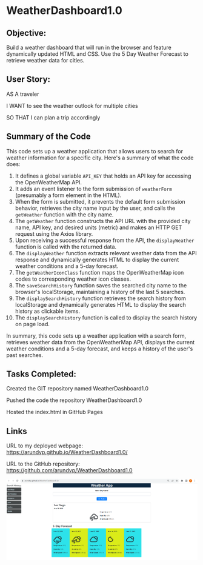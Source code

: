 # WeatherDashboard1.0

## Objective:

Build a weather dashboard that will run in the browser and feature dynamically updated HTML and CSS. Use the 5 Day Weather Forecast to retrieve weather data for cities.


## User Story: 

AS A traveler

I WANT to see the weather outlook for multiple cities

SO THAT I can plan a trip accordingly


## Summary of the Code 

This code sets up a weather application that allows users to search for weather information for a specific city. Here's a summary of what the code does:

1. It defines a global variable `API_KEY` that holds an API key for accessing the OpenWeatherMap API.
2. It adds an event listener to the form submission of `weatherForm` (presumably a form element in the HTML).
3. When the form is submitted, it prevents the default form submission behavior, retrieves the city name input by the user, and calls the `getWeather` function with the city name.
4. The `getWeather` function constructs the API URL with the provided city name, API key, and desired units (metric) and makes an HTTP GET request using the Axios library.
5. Upon receiving a successful response from the API, the `displayWeather` function is called with the returned data.
6. The `displayWeather` function extracts relevant weather data from the API response and dynamically generates HTML to display the current weather conditions and a 5-day forecast.
7. The `getWeatherIconClass` function maps the OpenWeatherMap icon codes to corresponding weather icon classes.
8. The `saveSearchHistory` function saves the searched city name to the browser's localStorage, maintaining a history of the last 5 searches.
9. The `displaySearchHistory` function retrieves the search history from localStorage and dynamically generates HTML to display the search history as clickable items.
10. The `displaySearchHistory` function is called to display the search history on page load.

In summary, this code sets up a weather application with a search form, retrieves weather data from the OpenWeatherMap API, displays the current weather conditions and a 5-day forecast, and keeps a history of the user's past searches.

## Tasks Completed: 

Created the GIT repository named WeatherDashboard1.0

Pushed the code the repository WeatherDashboard1.0

Hosted the index.html in GitHub Pages


## Links

URL to my deployed webpage: https://arundvp.github.io/WeatherDashboard1.0/

URL to the GitHub repository: https://github.com/arundvp/WeatherDashboard1.0

![Screenshot for the webpage](./assets/images/my-weather-app1.0.png)